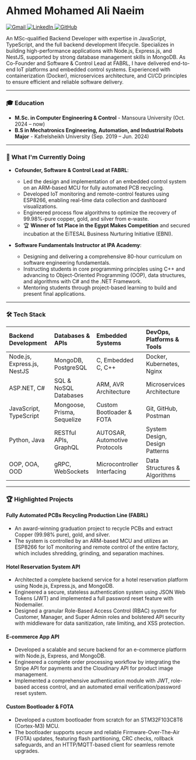 # Ahmed Mohamed Ali Naeim

<p align="left">
  <a href="mailto:eng.a.naeim@gmail.com" target="_blank">
    <img src="https://img.shields.io/badge/Gmail-D14836?style=for-the-badge&logo=gmail&logoColor=white" alt="Gmail"/>
  </a>
  <a href="https://www.linkedin.com/in/ahmed-m-naeim/" target="_blank">
    <img src="https://img.shields.io/badge/LinkedIn-0077B5?style=for-the-badge&logo=linkedin&logoColor=white" alt="LinkedIn"/>
  </a>
  <a href="https://github.com/a-naeim" target="_blank">
    <img src="https://img.shields.io/badge/GitHub-181717?style=for-the-badge&logo=github&logoColor=white" alt="GitHub"/>
  </a>
</p>

An MSc-qualified Backend Developer with expertise in JavaScript, TypeScript, and the full backend development lifecycle. Specializes in building high-performance applications with Node.js, Express.js, and NestJS, supported by strong database management skills in MongoDB. As Co-Founder and Software & Control Lead at FABRL, I have delivered end-to-end IoT platforms and embedded control systems. Experienced with containerization (Docker), microservices architecture, and CI/CD principles to ensure efficient and reliable software delivery.

---

### 🎓 Education

* **M.Sc. in Computer Engineering & Control** - Mansoura University (Oct. 2024 – now)
* **B.S in Mechatronics Engineering, Automation, and Industrial Robots Major** - Kafrelsheikh University (Sep. 2019 – Jun. 2024)

---

### 🚀 What I'm Currently Doing

* **Cofounder, Software & Control Lead at FABRL**:
    * Led the design and implementation of an embedded control system on an ARM-based MCU for fully automated PCB recycling.
    * Developed IoT monitoring and remote-control features using ESP8266, enabling real-time data collection and dashboard visualizations.
    * Engineered process flow algorithms to optimize the recovery of 99.98%-pure copper, gold, and silver from e-waste.
    * 🏆 **Winner of 1st Place in the Egypt Makes Competition** and secured incubation at the EiTESAL Business Nurturing Initiative (EBNI).

* **Software Fundamentals Instructor at IPA Academy**:
    * Designing and delivering a comprehensive 80-hour curriculum on software engineering fundamentals.
    * Instructing students in core programming principles using C++ and advancing to Object-Oriented Programming (OOP), data structures, and algorithms with C# and the .NET Framework.
    * Mentoring students through project-based learning to build and present final applications.

---

### 🛠️ Tech Stack

| Backend Development | Databases & APIs | Embedded Systems | DevOps, Platforms & Tools |
| :--- | :--- | :--- | :--- |
| Node.js, Express.js, NestJS | MongoDB, PostgreSQL | C, Embedded C, C++ | Docker, Kubernetes, Nginx |
| ASP.NET, C# | SQL & NoSQL Databases | ARM, AVR Architecture | Microservices Architecture |
| JavaScript, TypeScript | Mongoose, Prisma, Sequelize | Custom Bootloader & FOTA | Git, GitHub, Postman |
| Python, Java | RESTful APIs, GraphQL | AUTOSAR, Automotive Protocols | System Design, Design Patterns |
| OOP, OOA, OOD | gRPC, WebSockets | Microcontroller Interfacing | Data Structures & Algorithms |

---

### 🏆 Highlighted Projects

#### **Fully Automated PCBs Recycling Production Line (FABRL)**
* An award-winning graduation project to recycle PCBs and extract Copper (99.98% pure), gold, and silver.
* The system is controlled by an ARM-based MCU and utilizes an ESP8266 for IoT monitoring and remote control of the entire factory, which includes shredding, grinding, and separation machines.

#### **Hotel Reservation System API**
* Architected a complete backend service for a hotel reservation platform using Node.js, Express.js, and MongoDB.
* Engineered a secure, stateless authentication system using JSON Web Tokens (JWT) and implemented a full password reset feature with Nodemailer.
* Designed a granular Role-Based Access Control (RBAC) system for Customer, Manager, and Super Admin roles and bolstered API security with middleware for data sanitization, rate limiting, and XSS protection.

#### **E-commerce App API**
* Developed a scalable and secure backend for an e-commerce platform with Node.js, Express, and MongoDB.
* Engineered a complete order processing workflow by integrating the Stripe API for payments and the Cloudinary API for product image management.
* Implemented a comprehensive authentication module with JWT, role-based access control, and an automated email verification/password reset system.

#### **Custom Bootloader & FOTA**
* Developed a custom bootloader from scratch for an STM32F103C8T6 (Cortex-M3) MCU.
* The bootloader supports secure and reliable Firmware-Over-The-Air (FOTA) updates, featuring flash partitioning, CRC checks, rollback safeguards, and an HTTP/MQTT-based client for seamless remote upgrades.
